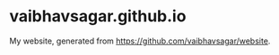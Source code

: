 vaibhavsagar.github.io
======================

My website, generated from https://github.com/vaibhavsagar/website.
